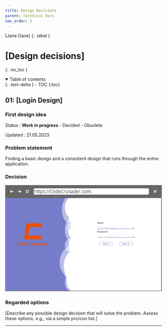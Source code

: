 ```yaml
---
title: Design Decisions
parent: Technical Docs
nav_order: 5
---
```


[Jane Dane]
{: .label }

# [Design decisions]
{: .no_toc }

<details open markdown="block">
  <summary>
    Table of contents
  </summary>
  {: .text-delta }
- TOC
{:toc}
</details>

## 01: [Login Design]

### First design idea

Status
: **Work in progress** - Decided - Obsolete

Updated
: 21.05.2023

### Problem statement

Finding a basic design and a consistent design that runs through the entire application.

### Decision

![get_list_todos_sample](../assets/images/login_design_idea.png)


### Regarded options

[Describe any possible design decision that will solve the problem. Assess these options, e.g., via a simple pro/con list.]

---